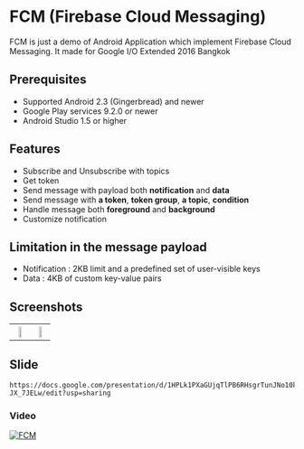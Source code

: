 # FCM (Firebase Cloud Messaging)
FCM is just a demo of Android Application which implement Firebase Cloud Messaging. It made for Google I/O Extended 2016 Bangkok 

## Prerequisites
* Supported Android 2.3 (Gingerbread) and newer
* Google Play services 9.2.0 or newer
* Android Studio 1.5 or higher

## Features
* Subscribe and Unsubscribe with topics
* Get token
* Send message with payload both **notification** and **data**
* Send message with **a token**, **token group**, **a topic**, **condition**
* Handle message both **foreground** and **background**
* Customize notification

## Limitation in the message payload
* Notification : 2KB limit and a predefined set of user-visible keys
* Data : 4KB of custom key-value pairs

## Screenshots
<table>
	<tr>
	  <th><img src="https://cloud.githubusercontent.com/assets/1763410/16547014/9f81c04a-4187-11e6-936c-0d901d91b8e5.png" width="50%"></th>
	  <th><img src="https://cloud.githubusercontent.com/assets/1763410/16266186/af018506-38ad-11e6-9976-352a50026874.png" width="50%"></th>
	</tr>
</table>

## Slide
```FCM
https://docs.google.com/presentation/d/1HPLk1PXaGUjqTlPB6RHsgrTunJNo10kbGZ-JX_7JELw/edit?usp=sharing
```
### Video
[![FCM](http://img.youtube.com/vi/sioEY4tWmLI/0.jpg)](http://www.youtube.com/watch?v=sioEY4tWmLI "Firebase Cloud Messaging")
